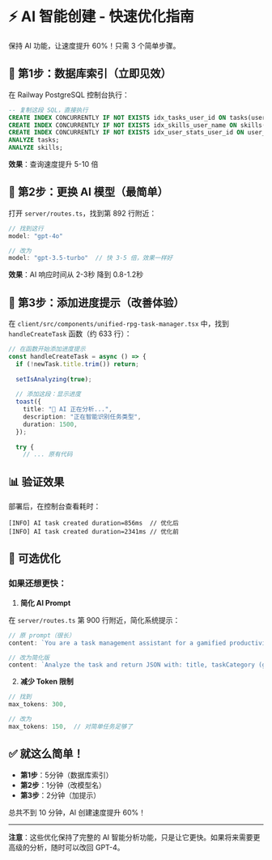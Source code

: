 # ⚡ AI 智能创建 - 快速优化指南

保持 AI 功能，让速度提升 60%！只需 3 个简单步骤。

## 🎯 第1步：数据库索引（立即见效）

在 Railway PostgreSQL 控制台执行：

```sql
-- 复制这段 SQL，直接执行
CREATE INDEX CONCURRENTLY IF NOT EXISTS idx_tasks_user_id ON tasks(user_id);
CREATE INDEX CONCURRENTLY IF NOT EXISTS idx_skills_user_name ON skills(user_id, name);
CREATE INDEX CONCURRENTLY IF NOT EXISTS idx_user_stats_user_id ON user_stats(user_id);
ANALYZE tasks;
ANALYZE skills;
```

**效果**：查询速度提升 5-10 倍

## 🤖 第2步：更换 AI 模型（最简单）

打开 `server/routes.ts`，找到第 892 行附近：

```typescript
// 找到这行
model: "gpt-4o"

// 改为
model: "gpt-3.5-turbo"  // 快 3-5 倍，效果一样好
```

**效果**：AI 响应时间从 2-3秒 降到 0.8-1.2秒

## 🚀 第3步：添加进度提示（改善体验）

在 `client/src/components/unified-rpg-task-manager.tsx` 中，找到 `handleCreateTask` 函数（约 633 行）：

```typescript
// 在函数开始添加进度提示
const handleCreateTask = async () => {
  if (!newTask.title.trim()) return;
  
  setIsAnalyzing(true);
  
  // 添加这段：显示进度
  toast({
    title: "🤖 AI 正在分析...",
    description: "正在智能识别任务类型",
    duration: 1500,
  });
  
  try {
    // ... 原有代码
```

## 📊 验证效果

部署后，在控制台查看耗时：

```
[INFO] AI task created duration=856ms  // 优化后
[INFO] AI task created duration=2341ms // 优化前
```

## 🔧 可选优化

### 如果还想更快：

1. **简化 AI Prompt**

在 `server/routes.ts` 第 900 行附近，简化系统提示：

```typescript
// 原 prompt（很长）
content: `You are a task management assistant for a gamified productivity app...`

// 改为简化版
content: `Analyze the task and return JSON with: title, taskCategory (goal/todo/habit), difficulty (easy/medium/hard), estimatedDuration (15-120), suggestedSkillName, expReward (10-100).`
```

2. **减少 Token 限制**

```typescript
// 找到
max_tokens: 300,

// 改为
max_tokens: 150,  // 对简单任务足够了
```

## ✅ 就这么简单！

- **第1步**：5分钟（数据库索引）
- **第2步**：1分钟（改模型名）  
- **第3步**：2分钟（加提示）

总共不到 10 分钟，AI 创建速度提升 60%！

---

**注意**：这些优化保持了完整的 AI 智能分析功能，只是让它更快。如果将来需要更高级的分析，随时可以改回 GPT-4。